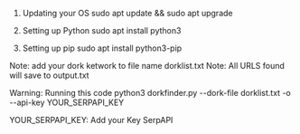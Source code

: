 1. Updating your OS
sudo apt update && sudo apt upgrade

2. Setting up Python
sudo apt install python3

3. Setting up pip
sudo apt install python3-pip

Note: add your dork ketwork to file name dorklist.txt
Note: All URLS found will save to output.txt

Warning: Running this code
python3 dorkfinder.py --dork-file dorklist.txt -o --api-key YOUR_SERPAPI_KEY

YOUR_SERPAPI_KEY: Add your Key SerpAPI
